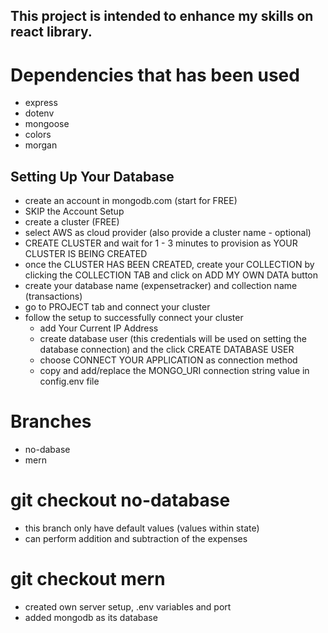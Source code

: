 ## This project is intended to enhance my skills on react library.

# Dependencies that has been used
- express
- dotenv
- mongoose
- colors
- morgan

## Setting Up Your Database
- create an account in mongodb.com (start for FREE)
- SKIP the Account Setup
- create a cluster (FREE)
- select AWS as cloud provider (also provide a cluster name - optional) 
- CREATE CLUSTER and wait for 1 - 3 minutes to provision as YOUR CLUSTER IS BEING CREATED
- once the CLUSTER HAS BEEN CREATED, create your COLLECTION by clicking the COLLECTION TAB and click on ADD MY OWN DATA button
- create your database name (expensetracker) and collection name (transactions)
- go to PROJECT tab and connect your cluster
- follow the setup to successfully connect your cluster
    - add Your Current IP Address
    - create database user (this credentials will be used on setting the database connection) and the click CREATE DATABASE USER
    - choose CONNECT YOUR APPLICATION as connection method
    - copy and add/replace the MONGO_URI connection string value in config.env file

# Branches
- no-dabase
- mern

# git checkout no-database
- this branch only have default values (values within state)
- can perform addition and subtraction of the expenses

# git checkout mern 
- created own server setup, .env variables and port 
- added mongodb as its database